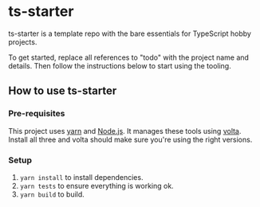 # ts-starter

ts-starter is a template repo with the bare essentials for TypeScript hobby projects.

To get started, replace all references to "todo" with the project name and details.
Then follow the instructions below to start using the tooling.

## How to use ts-starter

### Pre-requisites

This project uses [yarn](https://classic.yarnpkg.com/lang/en/) and [Node.js](https://nodejs.org/en/).
It manages these tools using [volta](https://volta.sh/).
Install all three and volta should make sure you're using the right versions.

### Setup

1. `yarn install` to install dependencies.
2. `yarn tests` to ensure everything is working ok.
3. `yarn build` to build.
